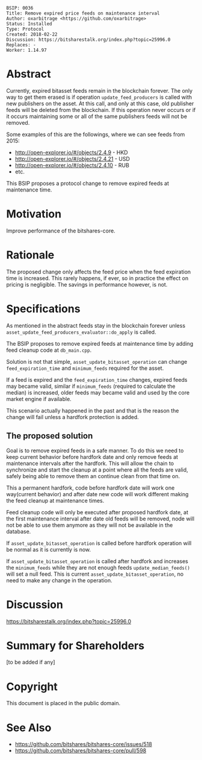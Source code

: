     BSIP: 0036
    Title: Remove expired price feeds on maintenance interval
    Author: oxarbitrage <https://github.com/oxarbitrage>
    Status: Installed
    Type: Protocol
    Created: 2018-02-22
    Discussion: https://bitsharestalk.org/index.php?topic=25996.0
    Replaces: -
    Worker: 1.14.97

# Abstract

Currently, expired bitasset feeds remain in the blockchain forever. The only way to get them erased is if operation `update_feed_producers` is called with new publishers on the asset. At this call, and only at this case, old publisher feeds will be deleted from the blockchain. If this operation never occurs or if it occurs maintaining some or all of the same publishers feeds will not be removed.

Some examples of this are the followings, where we can see feeds from 2015:

- http://open-explorer.io/#/objects/2.4.9 - HKD
- http://open-explorer.io/#/objects/2.4.21 - USD
- http://open-explorer.io/#/objects/2.4.10 - RUB
- etc.

This BSIP proposes a protocol change to remove expired feeds at maintenance time.

# Motivation

Improve performance of the bitshares-core.


# Rationale

The proposed change only affects the feed price when the feed expiration time is increased. This rarely happens, if ever, so in practice the effect on pricing is negligible. The savings in performance however, is not.

# Specifications

As mentioned in the abstract feeds stay in the blockchain forever unless `asset_update_feed_producers_evaluator::do_apply` is called.

The BSIP proposes to remove expired feeds at maintenance time by adding feed cleanup code at `db_main.cpp`.

Solution is not that simple, `asset_update_bitasset_operation` can change `feed_expiration_time` and `minimum_feeds` required for the asset.

If a feed is expired and the `feed_expiration_time` changes, expired feeds may became valid, similar if `minimum_feeds` (required to calculate the median) is increased, older feeds may became valid and used by the core market engine if available.

This scenario actually happened in the past and that is the reason the change will fail unless a hardfork protection is added.

## The proposed solution

Goal is to remove expired feeds in a safe manner. To do this we need to keep current behavior before hardfork date and only remove feeds at maintenance intervals after the hardfork. This will allow the chain to synchronize and start the cleanup at a point where all the feeds are valid, safely being able to remove them an continue clean from that time on.

This a permanent hardfork, code before hardfork date will work one way(current behavior) and after date new code will work different making the feed cleanup at maintenance times.

Feed cleanup code will only be executed after proposed hardfork date, at the first maintenance interval after date old feeds will be removed, node will not be able to use them anymore as they will not be available in the database. 

If `asset_update_bitasset_operation` is called before hardfork operation will be normal as it is currently is now.

If `asset_update_bitasset_operation` is called after hardfork and increases the `minimum_feeds` while they are not enough feeds `update_median_feeds()` will set a null feed. This is current `asset_update_bitasset_operation`, no need to make any change in the operation.


# Discussion

https://bitsharestalk.org/index.php?topic=25996.0

# Summary for Shareholders

[to be added if any]

# Copyright

This document is placed in the public domain.

# See Also

* https://github.com/bitshares/bitshares-core/issues/518
* https://github.com/bitshares/bitshares-core/pull/598
